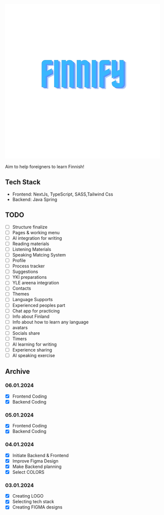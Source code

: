 ![Finnify Logo](public/images/logo_without_bg.png)

Aim to help foreigners to learn Finnish!

## Tech Stack

- Frontend: NextJs, TypeScript, SASS,Tailwind Css
- Backend: Java Spring

## TODO

- [ ] Structure finalize
- [ ] Pages & working menu
- [ ] AI integration for writing
- [ ] Reading materials
- [ ] Listening Materials
- [ ] Speaking Matcing System
- [ ] Profile
- [ ] Process tracker
- [ ] Suggestions
- [ ] YKI preparations
- [ ] YLE areena integration
- [ ] Contacts
- [ ] Themes
- [ ] Language Supports
- [ ] Experienced peoples part
- [ ] Chat app for practicing
- [ ] Info about Finland
- [ ] Info about how to learn any language
- [ ] avatars
- [ ] Socials share
- [ ] Timers
- [ ] AI learning for writing
- [ ] Experience sharing
- [ ] AI speaking exercise

## Archive

### 06.01.2024

- [x] Frontend Coding
- [x] Backend Coding

### 05.01.2024

- [x] Frontend Coding
- [x] Backend Coding

### 04.01.2024

- [x] Initiate Backend & Frontend
- [x] Improve Figma Design
- [x] Make Backend planning
- [x] Select COLORS

### 03.01.2024

- [x] Creating LOGO
- [x] Selecting tech stack
- [x] Creating FIGMA designs
